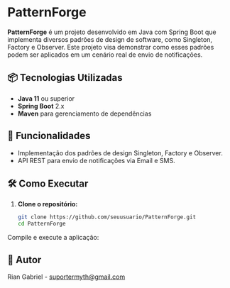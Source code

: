 
# PatternForge

**PatternForge** é um projeto desenvolvido em Java com Spring Boot que implementa diversos padrões de design de software, como Singleton, Factory e Observer. Este projeto visa demonstrar como esses padrões podem ser aplicados em um cenário real de envio de notificações.

## 📦 Tecnologias Utilizadas

- **Java 11** ou superior
- **Spring Boot** 2.x
- **Maven** para gerenciamento de dependências


## 🚀 Funcionalidades

- Implementação dos padrões de design Singleton, Factory e Observer.
- API REST para envio de notificações via Email e SMS.

## 🛠️ Como Executar

1. **Clone o repositório:**
   ```bash
   git clone https://github.com/seuusuario/PatternForge.git
   cd PatternForge
Compile e execute a aplicação:


## 👤 Autor
Rian Gabriel - suportermyth@gmail.com
